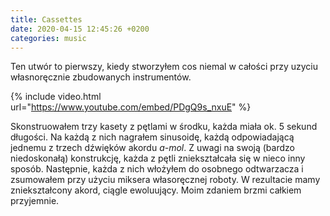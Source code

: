 ```yaml
---
title: Cassettes
date: 2020-04-15 12:45:26 +0200
categories: music
---
```



Ten utwór to pierwszy, kiedy stworzyłem cos niemal w całości przy uzyciu własnoręcznie zbudowanych instrumentów.

<!--more-->
{% include video.html url="https://www.youtube.com/embed/PDgQ9s_nxuE" %}

Skonstruowałem trzy kasety z pętlami w środku, każda miała ok. 5 sekund długości. Na każdą z nich nagrałem sinusoidę, każdą odpowiadającą jednemu z trzech dźwięków akordu _a-mol_. Z uwagi na swoją (bardzo niedoskonałą) konstrukcję, każda z pętli zniekształcała się w nieco inny sposób. Następnie, każda z nich włożyłem do osobnego odtwarzacza i zsumowałem przy użyciu miksera własoręcznej roboty. W rezultacie mamy zniekształcony akord, ciągle ewoluujący. Moim zdaniem brzmi całkiem przyjemnie.
